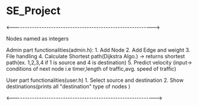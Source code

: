 # SE_Project
 <----------------------------------------------------------->

  Nodes named as integers

  Admin part functionalities(admin.h):
            1. Add Node
            2. Add Edge and weight
            3. File handling
            4. Calculate Shortest path(Dijkstra Algo.) -> returns shortest path(ex. 1,2,3,4 if 1 is source and 4 is destination)
            5. Predict velocity (input-> conditions of next node i.e timer,length of traffic,avg. speed of traffic)

  User part functionalities(user.h)
            1. Select source and destination
            2. Show destinations(prints all "destination" type of nodes )

  <------------------------------------------------------------>
